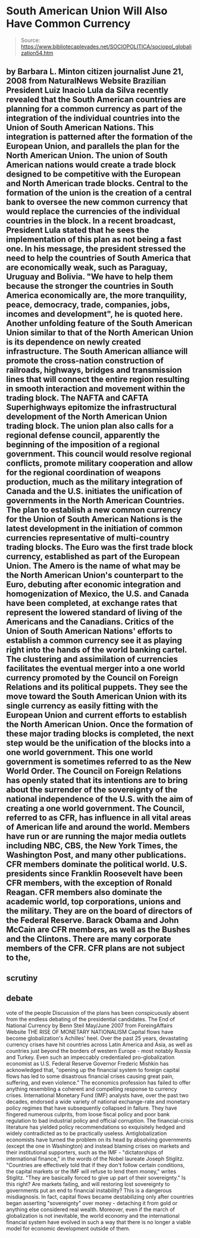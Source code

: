 # South American Union Will Also Have Common Currency

> Source: https://www.bibliotecapleyades.net/SOCIOPOLITICA/sociopol_globalization54.htm

by Barbara L. Minton
citizen journalist
June 21, 2008
from
NaturalNews Website
Brazilian President Luiz Inacio Lula da Silva
recently revealed that the South American countries are planning for a
common currency as part of the integration of the individual countries into
the Union of South American Nations. This integration is patterned after the
formation of the European Union, and parallels the plan for the North
American Union.
The union of South American nations would create a trade block designed to
be competitive with the European and North American trade blocks. Central to
the formation of the union is the creation of a central bank to oversee the
new common currency that would replace the currencies of the individual
countries in the block. In a recent broadcast, President Lula stated that he
sees the implementation of this plan as not being a fast one.
In his message, the president stressed the need to help the countries of
South America that are economically weak, such as Paraguay, Uruguay and
Bolivia.
"We have to help them because the stronger
the countries in South America economically are, the more tranquility,
peace, democracy, trade, companies, jobs, incomes and development", he
is quoted
here.
Another unfolding feature of the South American
Union similar to that of the
North American Union is its dependence on newly
created infrastructure.
The South American alliance will promote the
cross-nation construction of railroads, highways, bridges and transmission
lines that will connect the entire region resulting in smooth interaction
and movement within the trading block. The NAFTA and CAFTA Superhighways
epitomize the infrastructural development of the North American Union
trading block.
The union plan also calls for a regional defense council, apparently the
beginning of the imposition of a regional government. This council would
resolve regional conflicts, promote military cooperation and allow for the
regional coordination of weapons production, much as the military
integration of Canada and the U.S. initiates the unification of governments
in the North American Countries.
The plan to establish a new common currency for the Union of South American
Nations is the latest development in the initiation of common currencies
representative of multi-country trading blocks.
The Euro was the first trade
block currency, established as part of the European Union.
The Amero is the
name of what may be the North American Union's counterpart to the Euro,
debuting after economic integration and homogenization of Mexico, the U.S.
and Canada have been completed, at exchange rates that represent the lowered
standard of living of the Americans and the Canadians.
Critics of the Union of South American Nations' efforts to establish a
common currency see it as playing right into the hands of
the world banking
cartel.
The clustering and assimilation of currencies
facilitates the eventual merger into a one world currency promoted by the
Council on Foreign Relations and its political puppets. They see the move
toward the South American Union with its single currency as easily fitting
with the European Union and current efforts to establish the North American
Union.
Once the formation of these major trading blocks is completed, the
next step would be the unification of the blocks into a one world
government.
This one world government is sometimes referred to as the
New World Order.
The Council on Foreign Relations has openly stated that its intentions are
to bring about the surrender of the sovereignty of the national independence
of the U.S. with the aim of creating a one world government. The Council,
referred to as CFR, has influence in all vital areas of American life and
around the world.
Members have run or are running the
major media
outlets including NBC, CBS, the New York Times, the Washington Post, and
many other publications.
CFR members dominate the political world. U.S. presidents since Franklin
Roosevelt have been CFR members, with the exception of Ronald Reagan. CFR
members also dominate the academic world, top corporations, unions and the
military. They are on the board of directors of
the Federal Reserve.
Barack
Obama and John McCain are CFR members, as well as
the Bushes and the
Clintons. There are many corporate members of the CFR.
CFR plans are not
subject to the,
-
scrutiny
-
debate
-
vote of the people
Discussion of the plans has been conspicuously
absent from the endless debating of the presidential candidates.
The End of National Currency
by Benn Steil
May/June 2007
from
ForeingAffairs Website
THE RISE OF MONETARY NATIONALISM
Capital flows have become globalization's Achilles' heel.
Over the past 25
years, devastating currency crises have hit countries across Latin America
and Asia, as well as countries just beyond the borders of western Europe -
most notably Russia and Turkey.
Even such an impeccably credentialed
pro-globalization economist as U.S. Federal Reserve Governor Frederic Mishkin has acknowledged that,
"opening up the financial system to foreign
capital flows has led to some
disastrous financial crises causing great
pain, suffering, and even violence."
The economics profession has failed to offer anything resembling a coherent
and compelling response to currency crises.
International Monetary Fund (IMF)
analysts have, over the past two decades, endorsed a wide variety of
national exchange-rate and monetary policy regimes that have subsequently
collapsed in failure. They have fingered numerous culprits, from loose
fiscal policy and poor bank regulation to bad industrial policy and official
corruption.
The financial-crisis literature has yielded policy
recommendations so exquisitely hedged and widely contradicted as to be
practically useless.
Antiglobalization economists have turned the problem on its head by
absolving governments (except the one in Washington) and instead blaming
crises on markets and their institutional supporters, such as the IMF -
"dictatorships of international finance," in the words of the Nobel laureate
Joseph Stiglitz.
"Countries are effectively told that if they don't follow
certain conditions, the capital markets or the IMF will refuse to lend them
money," writes Stiglitz.
"They are basically forced to give up part of their
sovereignty."
Is this right? Are markets failing, and will restoring lost sovereignty to
governments put an end to financial instability?
This is a dangerous
misdiagnosis. In fact, capital flows became destabilizing only after
countries began asserting "sovereignty" over money - detaching it from gold
or anything else considered real wealth.
Moreover, even if the march of
globalization is not inevitable, the world economy and the international
financial system have evolved in such a way that there is no longer a viable
model for economic development outside of them.
